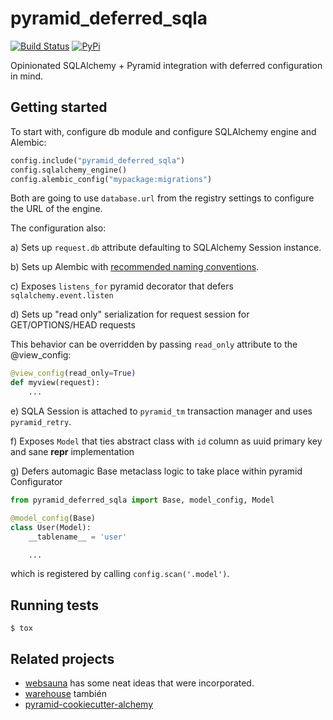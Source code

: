 # pyramid_deferred_sqla

[![Build Status](https://travis-ci.com/niteoweb/pyramid_deferred_sqla.svg?branch=master)](https://travis-ci.com/niteoweb/pyramid_deferred_sqla)
[![PyPi](https://img.shields.io/pypi/v/pyramid_deferred_sqla.svg)](https://pypi.org/project/pyramid_deferred_sqla/)

Opinionated SQLAlchemy + Pyramid integration with deferred configuration in mind.

## Getting started

To start with, configure db module and configure SQLAlchemy engine and Alembic:

```python
config.include("pyramid_deferred_sqla")
config.sqlalchemy_engine()
config.alembic_config("mypackage:migrations")
```

Both are going to use `database.url` from the registry settings to
configure the URL of the engine.

The configuration also:

a) Sets up `request.db` attribute defaulting to SQLAlchemy Session instance.

b) Sets up Alembic with [recommended naming conventions](http://alembic.zzzcomputing.com/en/latest/naming.html).

c) Exposes `listens_for` pyramid decorator that defers `sqlalchemy.event.listen`

d) Sets up "read only" serialization for request session for GET/OPTIONS/HEAD requests

This behavior can be overridden by passing `read_only` attribute to the @view_config:

```python
@view_config(read_only=True)
def myview(request):
    ...
```

e) SQLA Session is attached to `pyramid_tm` transaction manager and uses `pyramid_retry`.

f) Exposes `Model` that ties abstract class with `id` column as uuid primary key and sane __repr__ implementation

g) Defers automagic Base metaclass logic to take place within pyramid Configurator

```python
from pyramid_deferred_sqla import Base, model_config, Model

@model_config(Base)
class User(Model):
    __tablename__ = 'user'

    ...
```

which is registered by calling `config.scan('.model')`.

## Running tests

    $ tox

## Related projects

- [websauna](https://github.com/websauna/websauna/tree/master/websauna/system/model)
  has some neat ideas that were incorporated.
- [warehouse](https://github.com/pypa/warehouse/blob/master/warehouse/db.py)
  también
- [pyramid-cookiecutter-alchemy](https://github.com/Pylons/pyramid-cookiecutter-alchemy)
